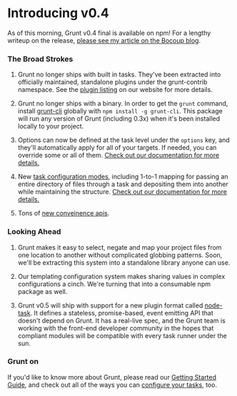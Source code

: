 # Introducing v0.4
As of this morning, Grunt v0.4 final is available on npm!  For a lengthy writeup on the release, [please see my article on the Bocoup blog](http://bocoup.com).

### The Broad Strokes

1. Grunt no longer ships with built in tasks.  They've been extracted into officially maintained, standalone plugins under the grunt-contrib namespace.  See the [plugin listing](http://gruntjs.com/plugins) on our website for more details. 

2. Grunt no longer ships with a binary. In order to get the `grunt` command, install [grunt-cli](http://github.com/gruntjs/grunt-cli) globally with `npm install -g grunt-cli`. This package will run any version of Grunt (including 0.3x) when it's been installed locally to your project.

3. Options can now be defined at the task level under the `options` key, and they'll automatically apply for all of your targets. If needed, you can override some or all of them. [Check out our documentation for more details.](http://gruntjs.com/Configuring-tasks#options)

4. New [task configuration modes](http://gruntjs.com/configuring-tasks), including 1-to-1 mapping for passing an entire directory of files through a task and depositing them into another while maintaining the structure. [Check out our documentation for more details.](http://gruntjs.com/configuring-tasks#building-the-files-object-dynamically)

5. Tons of [new conveinence apis](http://gruntjs.com/api/grunt).

### Looking Ahead

1. Grunt makes it easy to select, negate and map your project files from one location to another without complicated globbing patterns. Soon, we'll be extracting this system into a standalone library anyone can use.

2. Our templating configuration system makes sharing values in complex configurations a cinch.  We're turning that into a consumable npm package as well.

3. Grunt v0.5 will ship with support for a new plugin format called [node-task](http://github.com/tkellen/node-task). It defines a stateless, promise-based, event emitting API that doesn't depend on Grunt. It has a real-live spec, and the Grunt team is working with the front-end developer community in the hopes that compliant modules will be compatible with every task runner under the sun.

### Grunt on
If you'd like to know more about Grunt, please read our [Getting Started Guide](http://gruntjs.com/getting-started), and check out all of the ways you can [configure your tasks](http://gruntjs.com/configuring-tasks), too.